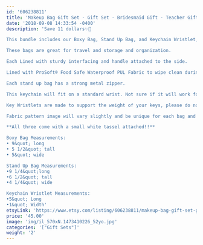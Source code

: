 ```yaml
---
id: '606238811'
title: 'Makeup Bag Gift Set - Gift Set - Bridesmaid Gift - Teacher Gift - Keyfob - Keyring - Wristlet Keychain - Best Friend Gift'
date: '2018-09-08 14:33:54 -0400'
description: 'Save 11 dollars✨🎉

This bundle includes our Boxy Bag, Stand Up Bag, and Keychain Wristlet, perfect gift!!

These bags are great for travel and storage and organization.

Each Lined with sturdy interfacing and handle attached to the side.

Lined with ProSoft® Food Safe Waterproof PUL Fabric to wipe clean during use. 

Each stand up bag has a strong metal zipper. 

This keychain will fit on a standard wrist. Not sure if it will work for you? Our Key Wristlets are made with a 12&quot; long piece of fabric, folded in half to create the look.

Key Wristlets are made to support the weight of your keys, please do not use this as a support for a purse or anything heavier than the average keychain.

Fabric pattern image will vary slightly and be unique for each bag and keychain.

**All three come with a small white tassel attached!!**

Boxy Bag Measurements:
• 9&quot; long
• 5 1/2&quot; tall
• 5&quot; wide

Stand Up Bag Measurements:
•9 1/4&quot;long
•6 1/2&quot; tall
•4 1/4&quot; wide

Keychain Wristlet Measurements:
•5&quot; Long 
•1&quot; Width'
etsyLink: 'https://www.etsy.com/listing/606238811/makeup-bag-gift-set-gift-set-bridesmaid?utm_source=synctostaticsite&utm_medium=api&utm_campaign=api'
price: '45.00'
image: 'img/il_570xN.1473410226_52yo.jpg'
categories: '["Gift Sets"]'
weight: '2'
---
```

